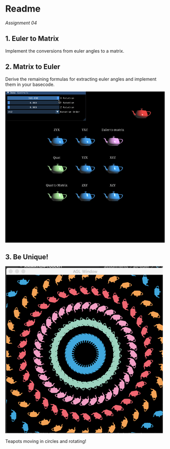 # Readme

*Assignment 04*

## 1. Euler to Matrix

Implement the conversions from euler angles to a matrix.

## 2. Matrix to Euler

Derive the remaining formulas for extracting euler angles and implement them in your basecode.

<img src='https://github.com/foqiashahid112/animation-toolkit/blob/main/assignments/a4-euler/MatrixToEuler.gif' title='MatrixtoEuler' width='' alt='MatrixtoEuler' />

## 3. Be Unique!


<img src='https://github.com/foqiashahid112/animation-toolkit/blob/main/assignments/a4-euler/rotatingteapots.gif' title='throwingteapots' width='' alt='throwingteapots' />

Teapots moving in circles and rotating!
